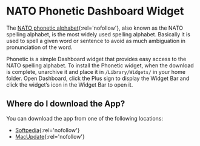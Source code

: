 NATO Phonetic Dashboard Widget
==============================

The [NATO phonetic alphabet](http://en.wikipedia.org/wiki/NATO_phonetic_alphabet){:rel='nofollow'}, also known as the NATO spelling alphabet, is the most widely used spelling alphabet. Basically it is used to spell a given word or sentence to avoid as much ambiguation in pronunciation of the word.

Phonetic is a simple Dashboard widget that provides easy access to the NATO spelling alphabet. To install the Phonetic widget, when the download is complete, unarchive it and place it in `/Library/Widgets/` in your home folder. Open Dashboard, click the Plus sign to display the Widget Bar and click the widget’s icon in the Widget Bar to open it.

Where do I download the App?
----------------------------

You can download the app from one of the following locations:

-  [Softpedia](http://mac.softpedia.com/get/Dashboard-Widgets/Webcams/Miscellaneous/Phonetic.shtml "Download Phonetic from Softpedia"){:rel='nofollow'}
-  [MacUpdate](http://www.macupdate.com/app/mac/40421/phonetic "Download Phonetic from MacUpdate"){:rel='nofollow'}
